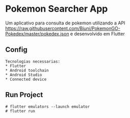 # Pokemon Searcher App

  Um aplicativo para consulta de pokemon utilizando a API https://raw.githubusercontent.com/Biuni/PokemonGO-Pokedex/master/pokedex.json e desenvolvido em Flutter

## Config

    Tecnologias necessarias:
    * Flutter
    * Android toolchain
    * Android Studio
    * Connected device


## Run Project
    
    # flutter emulators --launch emulator
    # flutter run
